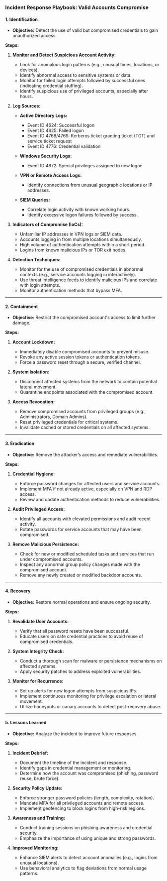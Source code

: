 ### **Incident Response Playbook: Valid Accounts Compromise**

#### **1. Identification**

* **Objective:** Detect the use of valid but compromised credentials to gain unauthorized access.

**Steps:**

1. **Monitor and Detect Suspicious Account Activity:**

   * Look for anomalous login patterns (e.g., unusual times, locations, or devices).
   * Identify abnormal access to sensitive systems or data.
   * Monitor for failed login attempts followed by successful ones (indicating credential stuffing).
   * Identify suspicious use of privileged accounts, especially after hours.

2. **Log Sources:**

   * **Active Directory Logs:**

     * Event ID 4624: Successful logon
     * Event ID 4625: Failed logon
     * Event ID 4768/4769: Kerberos ticket granting ticket (TGT) and service ticket request
     * Event ID 4776: Credential validation
   * **Windows Security Logs:**

     * Event ID 4672: Special privileges assigned to new logon
   * **VPN or Remote Access Logs:**

     * Identify connections from unusual geographic locations or IP addresses.
   * **SIEM Queries:**

     * Correlate login activity with known working hours.
     * Identify excessive logon failures followed by success.

3. **Indicators of Compromise (IoCs):**

   * Unfamiliar IP addresses in VPN logs or SIEM data.
   * Accounts logging in from multiple locations simultaneously.
   * High volume of authentication attempts within a short period.
   * Logins from known malicious IPs or TOR exit nodes.

4. **Detection Techniques:**

   * Monitor for the use of compromised credentials in abnormal contexts (e.g., service accounts logging in interactively).
   * Use threat intelligence feeds to identify malicious IPs and correlate with login attempts.
   * Monitor authentication methods that bypass MFA.

---

#### **2. Containment**

* **Objective:** Restrict the compromised account's access to limit further damage.

**Steps:**

1. **Account Lockdown:**

   * Immediately disable compromised accounts to prevent misuse.
   * Revoke any active session tokens or authentication tokens.
   * Force a password reset through a secure, verified channel.

2. **System Isolation:**

   * Disconnect affected systems from the network to contain potential lateral movement.
   * Quarantine endpoints associated with the compromised account.

3. **Access Revocation:**

   * Remove compromised accounts from privileged groups (e.g., Administrators, Domain Admins).
   * Reset privileged credentials for critical systems.
   * Invalidate cached or stored credentials on all affected systems.

---

#### **3. Eradication**

* **Objective:** Remove the attacker’s access and remediate vulnerabilities.

**Steps:**

1. **Credential Hygiene:**

   * Enforce password changes for affected users and service accounts.
   * Implement MFA if not already active, especially on VPN and RDP access.
   * Review and update authentication methods to reduce vulnerabilities.

2. **Audit Privileged Access:**

   * Identify all accounts with elevated permissions and audit recent activity.
   * Rotate passwords for service accounts that may have been compromised.

3. **Remove Malicious Persistence:**

   * Check for new or modified scheduled tasks and services that run under compromised accounts.
   * Inspect any abnormal group policy changes made with the compromised account.
   * Remove any newly created or modified backdoor accounts.

---

#### **4. Recovery**

* **Objective:** Restore normal operations and ensure ongoing security.

**Steps:**

1. **Revalidate User Accounts:**

   * Verify that all password resets have been successful.
   * Educate users on safe credential practices to avoid reuse of compromised credentials.

2. **System Integrity Check:**

   * Conduct a thorough scan for malware or persistence mechanisms on affected systems.
   * Apply security patches to address exploited vulnerabilities.

3. **Monitor for Recurrence:**

   * Set up alerts for new logon attempts from suspicious IPs.
   * Implement continuous monitoring for privilege escalation or lateral movement.
   * Utilize honeypots or canary accounts to detect post-recovery abuse.

---

#### **5. Lessons Learned**

* **Objective:** Analyze the incident to improve future responses.

**Steps:**

1. **Incident Debrief:**

   * Document the timeline of the incident and response.
   * Identify gaps in credential management or monitoring.
   * Determine how the account was compromised (phishing, password reuse, brute force).

2. **Security Policy Update:**

   * Enforce stronger password policies (length, complexity, rotation).
   * Mandate MFA for all privileged accounts and remote access.
   * Implement geofencing to block logins from high-risk regions.

3. **Awareness and Training:**

   * Conduct training sessions on phishing awareness and credential security.
   * Emphasize the importance of using unique and strong passwords.

4. **Improved Monitoring:**

   * Enhance SIEM alerts to detect account anomalies (e.g., logins from unusual locations).
   * Use behavioral analytics to flag deviations from normal usage patterns.

